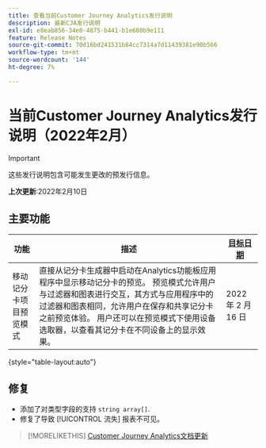 ```yaml
---
title: 查看当前Customer Journey Analytics发行说明
description: 最新CJA发行说明
exl-id: e8eab856-34e0-4875-b441-b1e680b9e111
feature: Release Notes
source-git-commit: 70d16bd241531b84cc7314a7d11439381e90b566
workflow-type: tm+mt
source-wordcount: '144'
ht-degree: 7%

---
```


# 当前Customer Journey Analytics发行说明（2022年2月）

>[!IMPORTANT]
>
>这些发行说明包含可能发生更改的预发行信息。

**上次更新**:2022年2月10日

## 主要功能

| 功能 | 描述 | [目标日期](/help/release-notes/releases.md) |
| ----------- | ---------- | ----- |
| 移动记分卡项目预览模式 | 直接从记分卡生成器中启动在Analytics功能板应用程序中显示移动记分卡的预览。 预览模式允许用户与过滤器和图表进行交互，其方式与应用程序中的过滤器和图表相同，允许用户在保存和共享记分卡之前预览体验。 用户还可以在预览模式下使用设备选取器，以查看其记分卡在不同设备上的显示效果。 | 2022 年 2 月 16 日 |

{style=&quot;table-layout:auto&quot;}

## 修复

* 添加了对类型字段的支持 `string array[]`.
* 修复了导致 [!UICONTROL 流失] 报表不可见。

>[!MORELIKETHIS]
>[Customer Journey Analytics文档更新](/help/release-notes/doc-changes.md)
